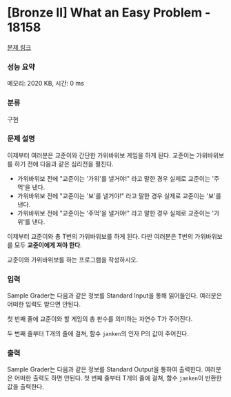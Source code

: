 # [Bronze II] What an Easy Problem - 18158 

[문제 링크](https://www.acmicpc.net/problem/18158) 

### 성능 요약

메모리: 2020 KB, 시간: 0 ms

### 분류

구현

### 문제 설명

<p>이제부터 여러분은 교준이와 간단한 가위바위보 게임을 하게 된다. 교준이는 가위바위보를 하기 전에 다음과 같은 심리전을 펼친다.</p>

<ul>
	<li>가위바위보 전에 "교준이는 '가위'를 낼거야!" 라고 말한 경우 실제로 교준이는 '주먹'을 낸다.</li>
	<li>가위바위보 전에 "교준이는 '보'를 낼거야!" 라고 말한 경우 실제로 교준이는 '보'를 낸다.</li>
	<li>가위바위보 전에 "교준이는 '주먹'을 낼거야!" 라고 말한 경우 실제로 교준이는 '가위'를 낸다.</li>
</ul>

<p>이제부터 교준이와 총 T번의 가위바위보를 하게 된다. 다만 여러분은 T번의 가위바위보를 모두 <strong>교준이에게 져야 한다</strong>.</p>

<p>교준이와 가위바위보를 하는 프로그램을 작성하시오.</p>

### 입력 

 <p>Sample Grader는 다음과 같은 정보를 Standard Input을 통해 읽어들인다. 여러분은 어떠한 입력도 받으면 안된다.</p>

<p>첫 번째 줄에 교준이와 할 게임의 총 판수를 의미하는 자연수 T가 주어진다.</p>

<p>두 번째 줄부터 T개의 줄에 걸쳐, 함수 <code>janken</code>의 인자 P의 값이 주어진다.</p>

### 출력 

 <p>Sample Grader는 다음과 같은 정보를 Standard Output을 통하여 출력한다. 여러분은 어떠한 출력도 하면 안된다. 첫 번째 줄부터 T개의 줄에 걸쳐, 함수 <code>janken</code>이 반환한 값을 출력한다.</p>

